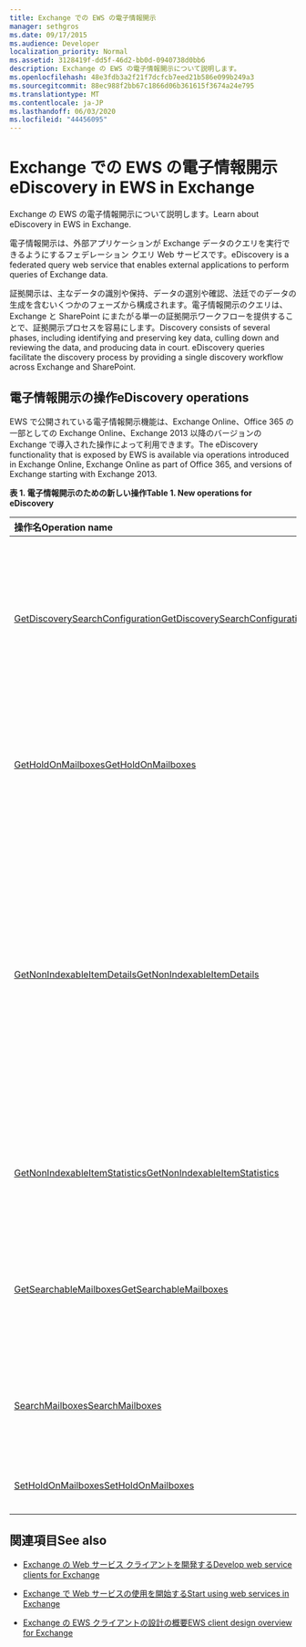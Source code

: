 ```yaml
---
title: Exchange での EWS の電子情報開示
manager: sethgros
ms.date: 09/17/2015
ms.audience: Developer
localization_priority: Normal
ms.assetid: 3128419f-dd5f-46d2-bb0d-0940738d0bb6
description: Exchange の EWS の電子情報開示について説明します。
ms.openlocfilehash: 48e3fdb3a2f21f7dcfcb7eed21b586e099b249a3
ms.sourcegitcommit: 88ec988f2bb67c1866d06b361615f3674a24e795
ms.translationtype: MT
ms.contentlocale: ja-JP
ms.lasthandoff: 06/03/2020
ms.locfileid: "44456095"
---
```

# <a name="ediscovery-in-ews-in-exchange"></a><span data-ttu-id="2944d-103">Exchange での EWS の電子情報開示</span><span class="sxs-lookup"><span data-stu-id="2944d-103">eDiscovery in EWS in Exchange</span></span>

<span data-ttu-id="2944d-104">Exchange の EWS の電子情報開示について説明します。</span><span class="sxs-lookup"><span data-stu-id="2944d-104">Learn about eDiscovery in EWS in Exchange.</span></span>
  
<span data-ttu-id="2944d-105">電子情報開示は、外部アプリケーションが Exchange データのクエリを実行できるようにするフェデレーション クエリ Web サービスです。</span><span class="sxs-lookup"><span data-stu-id="2944d-105">eDiscovery is a federated query web service that enables external applications to perform queries of Exchange data.</span></span>
  
<span data-ttu-id="2944d-p101">証拠開示は、主なデータの識別や保持、データの選別や確認、法廷でのデータの生成を含むいくつかのフェーズから構成されます。電子情報開示のクエリは、Exchange と SharePoint にまたがる単一の証拠開示ワークフローを提供することで、証拠開示プロセスを容易にします。</span><span class="sxs-lookup"><span data-stu-id="2944d-p101">Discovery consists of several phases, including identifying and preserving key data, culling down and reviewing the data, and producing data in court. eDiscovery queries facilitate the discovery process by providing a single discovery workflow across Exchange and SharePoint.</span></span>
  
## <a name="ediscovery-operations"></a><span data-ttu-id="2944d-108">電子情報開示の操作</span><span class="sxs-lookup"><span data-stu-id="2944d-108">eDiscovery operations</span></span>

<span data-ttu-id="2944d-109">EWS で公開されている電子情報開示機能は、Exchange Online、Office 365 の一部としての Exchange Online、Exchange 2013 以降のバージョンの Exchange で導入された操作によって利用できます。</span><span class="sxs-lookup"><span data-stu-id="2944d-109">The eDiscovery functionality that is exposed by EWS is available via operations introduced in Exchange Online, Exchange Online as part of Office 365, and versions of Exchange starting with Exchange 2013.</span></span> 
  
<span data-ttu-id="2944d-110">**表 1. 電子情報開示のための新しい操作**</span><span class="sxs-lookup"><span data-stu-id="2944d-110">**Table 1. New operations for eDiscovery**</span></span>

|<span data-ttu-id="2944d-111">**操作名**</span><span class="sxs-lookup"><span data-stu-id="2944d-111">**Operation name**</span></span>|<span data-ttu-id="2944d-112">**説明**</span><span class="sxs-lookup"><span data-stu-id="2944d-112">**Description**</span></span>|
|:-----|:-----|
|[<span data-ttu-id="2944d-113">GetDiscoverySearchConfiguration</span><span class="sxs-lookup"><span data-stu-id="2944d-113">GetDiscoverySearchConfiguration</span></span>](https://msdn.microsoft.com/library/8a54a6dc-110c-4972-a8bc-5ddb43c4b857%28Office.15%29.aspx) <br/> |<span data-ttu-id="2944d-114">インプレース ホールド、保存された探索検索、探索検索が有効になっているメールボックスの構成情報を取得します。</span><span class="sxs-lookup"><span data-stu-id="2944d-114">Gets configuration information for in-place holds, saved discovery searches, and the mailboxes that are enabled for discovery search.</span></span>  <br/> |
|[<span data-ttu-id="2944d-115">GetHoldOnMailboxes</span><span class="sxs-lookup"><span data-stu-id="2944d-115">GetHoldOnMailboxes</span></span>](https://msdn.microsoft.com/library/9157f329-80b4-4cd0-a158-378064966ae6%28Office.15%29.aspx) <br/> |<span data-ttu-id="2944d-116">クエリ ベースの保持 ([SetHoldOnMailboxes 操作](https://msdn.microsoft.com/library/9015a0d8-3495-461b-aa79-797d23169585%28Office.15%29.aspx)を使用して設定される) の状態を取得します。</span><span class="sxs-lookup"><span data-stu-id="2944d-116">Gets the status of a query-based hold, which is set by using the [SetHoldOnMailboxes operation](https://msdn.microsoft.com/library/9015a0d8-3495-461b-aa79-797d23169585%28Office.15%29.aspx).</span></span>  <br/> |
|[<span data-ttu-id="2944d-117">GetNonIndexableItemDetails</span><span class="sxs-lookup"><span data-stu-id="2944d-117">GetNonIndexableItemDetails</span></span>](https://msdn.microsoft.com/library/9279c3ad-f7c8-4bbc-b0a7-2c78416cb39a%28Office.15%29.aspx) <br/> |<span data-ttu-id="2944d-p102">インデックスを作成できないアイテムの詳細を取得します。これには、アイテム識別子、エラー コード、エラーの説明、アイテムのインデックス作成をしようとしたタイミング、ファイルに関する追加情報が含まれますが、これに限定されません。</span><span class="sxs-lookup"><span data-stu-id="2944d-p102">Retrieves details about items that cannot be indexed. This includes, but is not limited to, the item identifier, an error code, an error description, when an attempt was made to index the item, and additional information about the file.</span></span>  <br/> |
|[<span data-ttu-id="2944d-120">GetNonIndexableItemStatistics</span><span class="sxs-lookup"><span data-stu-id="2944d-120">GetNonIndexableItemStatistics</span></span>](https://msdn.microsoft.com/library/ed077877-9d98-4434-b8b6-a4a905e7f7a6%28Office.15%29.aspx) <br/> |<span data-ttu-id="2944d-121">メールボックス内にある、インデックスを作成できないアイテムの数を取得します。</span><span class="sxs-lookup"><span data-stu-id="2944d-121">Retrieves the count of items that cannot be indexed in a mailbox.</span></span>  <br/> |
|[<span data-ttu-id="2944d-122">GetSearchableMailboxes</span><span class="sxs-lookup"><span data-stu-id="2944d-122">GetSearchableMailboxes</span></span>](https://msdn.microsoft.com/library/47f8ff57-4835-4d2d-9136-44afb31a4cbe%28Office.15%29.aspx) <br/> |<span data-ttu-id="2944d-123">クライアントが検索または電子情報開示を実行するアクセス許可を持つメールボックスの一覧を取得します。</span><span class="sxs-lookup"><span data-stu-id="2944d-123">Gets a list of mailboxes that the client has permission to search or perform eDiscovery on.</span></span>  <br/> |
|[<span data-ttu-id="2944d-124">SearchMailboxes</span><span class="sxs-lookup"><span data-stu-id="2944d-124">SearchMailboxes</span></span>](https://msdn.microsoft.com/library/8a67c1d8-d021-4e68-aa62-35f7d9c2edc7%28Office.15%29.aspx) <br/> |<span data-ttu-id="2944d-125">特定のメールボックス内にある、クエリ キーワードに一致するアイテムを検索します。</span><span class="sxs-lookup"><span data-stu-id="2944d-125">Searches for items in specific mailboxes that match query keywords.</span></span>  <br/> |
|[<span data-ttu-id="2944d-126">SetHoldOnMailboxes</span><span class="sxs-lookup"><span data-stu-id="2944d-126">SetHoldOnMailboxes</span></span>](https://msdn.microsoft.com/library/9015a0d8-3495-461b-aa79-797d23169585%28Office.15%29.aspx) <br/> |<span data-ttu-id="2944d-127">アイテムにクエリベースの保持を設定します。</span><span class="sxs-lookup"><span data-stu-id="2944d-127">Sets a query-based hold on items.</span></span>  <br/> |
   
## <a name="see-also"></a><span data-ttu-id="2944d-128">関連項目</span><span class="sxs-lookup"><span data-stu-id="2944d-128">See also</span></span>

- [<span data-ttu-id="2944d-129">Exchange の Web サービス クライアントを開発する</span><span class="sxs-lookup"><span data-stu-id="2944d-129">Develop web service clients for Exchange</span></span>](develop-web-service-clients-for-exchange.md)
    
- [<span data-ttu-id="2944d-130">Exchange で Web サービスの使用を開始する</span><span class="sxs-lookup"><span data-stu-id="2944d-130">Start using web services in Exchange</span></span>](start-using-web-services-in-exchange.md)
    
- [<span data-ttu-id="2944d-131">Exchange の EWS クライアントの設計の概要</span><span class="sxs-lookup"><span data-stu-id="2944d-131">EWS client design overview for Exchange</span></span>](ews-client-design-overview-for-exchange.md)
    

